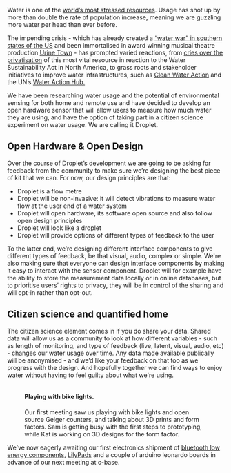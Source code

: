 Water is one of the [world’s most stressed resources](https://www.un.org/waterforlifedecade/scarcity.shtml). Usage has shot up by more than double the rate of population increase, meaning we are guzzling more water per head than ever before.

The impending crisis - which has already created a [“water war” in southern states of the US](http://www.waterwar.org/index.html) and been immortalised in award winning musical theatre production [Urine Town](http://www.mtishows.com/show_detail.asp?showid=000280) - has prompted varied reactions, from [cries over the privatisation](http://www.vancouverobserver.com/blogs/water/2011/02/03/what-does-privatization-water-look?page=0,1) of this most vital resource in reaction to the Water Sustainability Act in North America, to grass roots and stakeholder initiatives to improve water infrastructures, such as [Clean Water Action](http://www.cleanwateraction.org/) and the UN’s [Water Action Hub.](http://wateractionhub.org/)

<!--more-->

We have been researching water usage and the potential of environmental sensing for both home and remote use and have decided to develop an open hardware sensor that will allow users to measure how much water they are using, and have the option of taking part in a citizen science experiment on water usage. We are calling it Droplet.

## Open Hardware & Open Design

Over the course of Droplet’s development we are going to be asking for feedback from the community to make sure we’re designing the best piece of kit that we can. For now, our design principles are that:
 - Droplet is a flow metre
 - Droplet will be non-invasive: it will detect vibrations to measure water flow at the user end of a water system
 - Droplet will open hardware, its software open source and also follow open design principles
 - Droplet will look like a droplet
 - Droplet will provide options of different types of feedback to the user

To the latter end, we’re designing different interface components to give different types of feedback, be that visual, audio, complex or simple. We're also making sure that everyone can design interface components by making it easy to interact with the sensor component. Droplet will for example have the ability to store the measurement data locally or in online databases, but to prioritise users’ rights to privacy, they will be in control of the sharing and will opt-in rather than opt-out.

## Citizen science and quantified home

The citizen science element comes in if you do share your data. Shared data will allow us as a community to look at how different variables - such as length of monitoring, and type of feedback (live, latent, visual, audio, etc) - changes our water usage over time. Any data made available publically will be anonymised - and we’d like your feedback on that too as we progress with the design. And hopefully together we can find ways to enjoy water without having to feel guilty about what we're using.

<figure>
	<div class="row">
		<div class="col-sm-6 col-sm-push-6">
			<img src="/images/news/droplet-bike.jpg" alt="">
		</div><!-- /.col -->		
		<div class="col-sm-6 col-sm-pull-6">
			<figcaption>
				<h4>Playing with bike lights.</h4>
				<p>Our first meeting saw us playing with bike lights and open source Geiger counters, and talking about 3D prints and form factors. Sam is getting busy with the first steps to prototyping, while Kat is working on 3D designs for the form factor.</p>
			</figcaption>
		</div><!-- /.col -->		
	</div><!-- /.row -->
</figure>

We’ve now eagerly awaiting our first electronics shipment of [bluetooth low energy components](http://www.seeedstudio.com/depot/bluetooth-40-low-energy-ble-mini-p-1366.html), [LilyPads](https://tiny-circuits.com/products/tinylily/asm2101/?added-to-cart=6458) and a couple of arduino leonardo boards in advance of our next meeting at c-base. 
